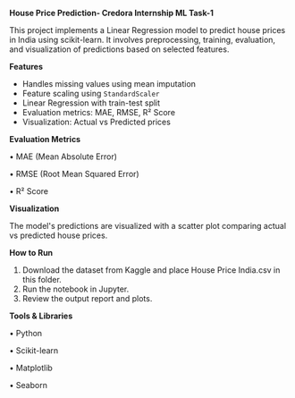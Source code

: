  **House Price Prediction- Credora Internship ML Task-1**
 
This project implements a Linear Regression model to predict house prices in India using scikit-learn. It involves preprocessing, training, evaluation, and visualization of predictions based on selected features.
   
  **Features**
- Handles missing values using mean imputation
- Feature scaling using `StandardScaler`
- Linear Regression with train-test split
- Evaluation metrics: MAE, RMSE, R² Score
- Visualization: Actual vs Predicted prices

**Evaluation Metrics**

 •	MAE (Mean Absolute Error)
 
 •	RMSE (Root Mean Squared Error)
 
 •	R² Score

**Visualization**

   The model's predictions are visualized with a scatter plot comparing actual vs predicted house prices.
   
**How to Run**

 1.	Download the dataset from Kaggle and place House Price India.csv in this folder.
 2.	Run the notebook in Jupyter.
 3.	Review the output report and plots.
    
**Tools & Libraries**

 •	Python
 
 •	Scikit-learn
 
 •	Matplotlib
 
 •	Seaborn

